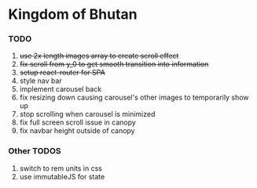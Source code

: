 # Kingdom of Bhutan

### TODO
  1. ~~use 2x length images array to create scroll effect~~
  2. ~~fix scroll from y_0 to get smooth transition into information~~
  3. ~~setup react-router for SPA~~
  4. style nav bar
  5. implement carousel back
  6. fix resizing down causing carousel's other images to temporarily show up
  7. stop scrolling when carousel is minimized
  8. fix full screen scroll issue in canopy
  9. fix navbar height outside of canopy

### Other TODOS
  1. switch to rem units in css
  2. use immutableJS for state
